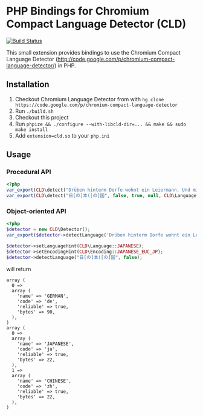 # PHP Bindings for Chromium Compact Language Detector (CLD)
[![Build Status](https://secure.travis-ci.org/lstrojny/php-cld.svg)](http://travis-ci.org/lstrojny/php-cld)

This small extension provides bindings to use the Chromium Compact Language Detector
(http://code.google.com/p/chromium-compact-language-detector/) in PHP.


## Installation

 1. Checkout Chromium Language Detector from with `hg clone
    https://code.google.com/p/chromium-compact-language-detector`
 2. Run `./build.sh`
 3. Checkout this project
 4. Run `phpize && ./configure --with-libcld-dir=... && make && sudo make install`
 5. Add `extension=cld.so` to your `php.ini`

## Usage

### Procedural API
```php
<?php
var_export(CLD\detect("Drüben hinterm Dorfe wohnt ein Leiermann. Und mit starren Fingern spielt er was er kann"));
var_export(CLD\detect("日[の]本([の]国", false, true, null, CLD\Language::JAPANESE, CLD\Encoding::JAPANESE_EUC_JP));
```

### Object-oriented API

```php
<?php
$detector = new CLD\Detector();
var_export($detector->detectLanguage('Drüben hinterm Dorfe wohnt ein Leiermann. Und mit starren Fingern spielt er was er kann'));

$detector->setLanguageHint(CLD\Language::JAPANESE);
$detector->setEncodingHint(CLD\Encoding::JAPANESE_EUC_JP);
$detector->detectLanguage("日[の]本([の]国", false);
```

will return

```text
array (
  0 =>
  array (
    'name' => 'GERMAN',
    'code' => 'de',
    'reliable' => true,
    'bytes' => 90,
  ),
)
array (
  0 =>
  array (
    'name' => 'JAPANESE',
    'code' => 'ja',
    'reliable' => true,
    'bytes' => 22,
  ),
  1 =>
  array (
    'name' => 'CHINESE',
    'code' => 'zh',
    'reliable' => true,
    'bytes' => 22,
  ),
)
```
